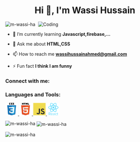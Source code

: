 <h1 align="center">Hi 👋, I'm Wassi Hussain</h1>

<img align="right" alt="Coding" width="400" src="https://cdn.dribbble.com/users/1162077/screenshots/3848914/programmer.gif">
<p align="left"> <img src="https://komarev.com/ghpvc/?username=m-wassi-ha&label=Profile%20views&color=0e75b6&style=flat" alt="m-wassi-ha" /> </p>

- 🌱 I’m currently learning **Javascript,firebase,...**

- 💬 Ask me about **HTML,CSS**

- 📫 How to reach me **wassihussainahmed@gmail.com**

- ⚡ Fun fact **I think I am funny**

<h3 align="left">Connect with me:</h3>
<p align="left">
</p>

<h3 align="left">Languages and Tools:</h3>
<p align="left"> <a href="https://www.w3schools.com/css/" target="_blank" rel="noreferrer"> <img src="https://raw.githubusercontent.com/devicons/devicon/master/icons/css3/css3-original-wordmark.svg" alt="css3" width="40" height="40"/> </a> <a href="https://www.w3.org/html/" target="_blank" rel="noreferrer"> <img src="https://raw.githubusercontent.com/devicons/devicon/master/icons/html5/html5-original-wordmark.svg" alt="html5" width="40" height="40"/> </a> <a href="https://developer.mozilla.org/en-US/docs/Web/JavaScript" target="_blank" rel="noreferrer"> <img src="https://raw.githubusercontent.com/devicons/devicon/master/icons/javascript/javascript-original.svg" alt="javascript" width="40" height="40"/> </a> <a href="https://reactjs.org/" target="_blank" rel="noreferrer"> <img src="https://raw.githubusercontent.com/devicons/devicon/master/icons/react/react-original-wordmark.svg" alt="react" width="40" height="40"/> </a> </p>

<p><img align="left" src="https://github-readme-stats.vercel.app/api/top-langs?username=m-wassi-ha&show_icons=true&locale=en&layout=compact" alt="m-wassi-ha" /></p>

<p>&nbsp;<img align="center" src="https://github-readme-stats.vercel.app/api?username=m-wassi-ha&show_icons=true&locale=en" alt="m-wassi-ha" /></p>

<p><img align="center" src="https://github-readme-streak-stats.herokuapp.com/?user=m-wassi-ha&" alt="m-wassi-ha" /></p>

